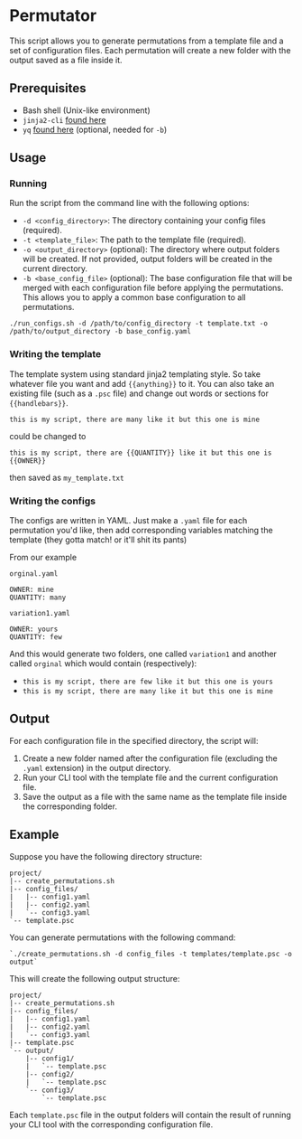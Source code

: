 # Permutator

This script allows you to generate permutations from a template file and a set of configuration files. Each permutation will create a new folder with the output saved as a file inside it.

## Prerequisites

*   Bash shell (Unix-like environment)
* `jinja2-cli` [found here](https://github.com/mattrobenolt/jinja2-cli)
* `yq` [found here](https://github.com/mikefarah/yq) (optional, needed for `-b`)

## Usage


### Running
Run the script from the command line with the following options:

*   `-d <config_directory>`: The directory containing your config files (required).
*   `-t <template_file>`: The path to the template file (required).
*   `-o <output_directory>` (optional): The directory where output folders will be created. If not provided, output folders will be created in the current directory.
*   `-b <base_config_file>` (optional): The base configuration file that will be merged with each configuration file before applying the permutations. This allows you to apply a common base configuration to all permutations.

`./run_configs.sh -d /path/to/config_directory -t template.txt -o /path/to/output_directory -b base_config.yaml`

### Writing the template
The template system using standard jinja2 templating style. So take whatever file you want and add `{{anything}}` to it. You can also take an existing file (such as a `.psc` file) and change out words or sections for `{{handlebars}}`. 
```
this is my script, there are many like it but this one is mine
```
could be changed to
```
this is my script, there are {{QUANTITY}} like it but this one is {{OWNER}}
```
then saved as `my_template.txt`

### Writing the configs
The configs are written in YAML. Just make a `.yaml` file for each permutation you'd like, then add corresponding variables matching the template (they gotta match! or it'll shit its pants)

From our example

`orginal.yaml`
```
OWNER: mine
QUANTITY: many
```

`variation1.yaml`
```
OWNER: yours
QUANTITY: few
```

And this would generate two folders, one called `variation1` and another called `orginal` which would contain (respectively):
- `this is my script, there are few like it but this one is yours`
- `this is my script, there are many like it but this one is mine`

## Output

For each configuration file in the specified directory, the script will:

1.  Create a new folder named after the configuration file (excluding the `.yaml` extension) in the output directory.
2.  Run your CLI tool with the template file and the current configuration file.
3.  Save the output as a file with the same name as the template file inside the corresponding folder.

## Example

Suppose you have the following directory structure:

    project/
    |-- create_permutations.sh
    |-- config_files/
    |   |-- config1.yaml
    |   |-- config2.yaml
    |   `-- config3.yaml
    `-- template.psc

You can generate permutations with the following command:

    `./create_permutations.sh -d config_files -t templates/template.psc -o output`

This will create the following output structure:

    project/
    |-- create_permutations.sh
    |-- config_files/
    |   |-- config1.yaml
    |   |-- config2.yaml
    |   `-- config3.yaml
    |-- template.psc
    `-- output/
        |-- config1/
        |   `-- template.psc
        |-- config2/
        |   `-- template.psc
        `-- config3/
            `-- template.psc

Each `template.psc` file in the output folders will contain the result of running your CLI tool with the corresponding configuration file.
